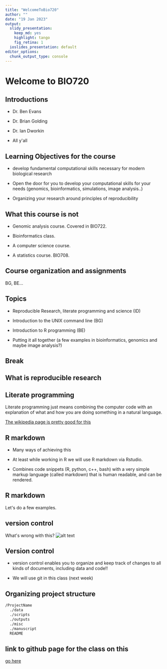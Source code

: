 ```yaml
---
title: "WelcomeToBio720"
author: ""
date: "19 Jan 2023"
output:
  slidy_presentation: 
    keep_md: yes
    highlight: tango
    fig_retina: 1
  ioslides_presentation: default
editor_options: 
  chunk_output_type: console
---
```




# Welcome to BIO720

## Introductions
- Dr. Ben Evans  
- Dr. Brian Golding  
- Dr. Ian Dworkin

- All y'all

## Learning Objectives for the course
- develop fundamental computational skills necessary for modern biological research 

- Open the door for you to develop your computational skills for your needs (genomics, bioinformatics, simulations, image analysis..)  

- Organizing your research around principles of reproducibility

## What this course is not
- Genomic analysis course. Covered in BIO722.

- Bioinformatics class.

- A computer science course.

- A statistics course. BIO708.

## Course organization and assignments

BG, BE...

## Topics
- Reproducible Research, literate programming and science (ID)

- Introduction to the UNIX command line (BG)

- Introduction to R programming (BE)

- Putting it all together (a few examples in bioinformatics, genomics and maybe image analysis?)

## Break

## What is reproducible research

## Literate programming

Literate programming just means combining the computer code with an explanation of what and how you are doing something in a natural language. 

[The wikipedia page is pretty good for this](https://en.wikipedia.org/wiki/Literate_programming)

## R markdown

- Many ways of achieving this

- At least while working in R we will use R markdown via Rstudio.

- Combines code snippets (R, python, c++, bash) with a very simple markup language (called markdown) that is human readable, and can be rendered.

## R markdown

Let's do a few examples.


## version control
What's wrong with this?
![alt text](http://www.phdcomics.com/comics/archive/phd052810s.gif "PhD Comics 1323, Copyright Jorge Cham")

## Version control
- version control enables you to organize and keep track of changes to all kinds of documents, including data and code!!

- We will use git in this class (next week)

## Organizing project structure
```bash
/ProjectName
  ./data
  ./scripts
  ./outputs
  ./misc
  ./manuscript
  README
```

## link to github page for the class on this
[go here](https://github.com/DworkinLab/Bio720/blob/master/IntroductionMarkdownAndVersionControl/Bio720_IntroductionMarkdown.md)


